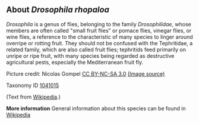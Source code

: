 **About *Drosophila rhopaloa***
-------------------------

*Drosophila* is a genus of flies, belonging to the family *Drosophilidae*, whose members are often called "small fruit flies" or pomace flies, 
vinegar flies, or wine flies, a reference to the characteristic of many species to linger around overripe or rotting fruit. They should not be 
confused with the Tephritidae, a related family, which are also called fruit flies; tephritids feed primarily on unripe or ripe fruit, with many 
species being regarded as destructive agricultural pests, especially the Mediterranean fruit fly.

Picture credit: Nicolas Gompel [CC BY-NC-SA 3.0](https://creativecommons.org/licenses/by-nc-sa/3.0/) [(Image source)](http://gompel.org/wp-content/gallery/drosophilidae/Drosophila-rhopaloa-KB866-male-1x10-dorsal-enhanced.jpg)

Taxonomy ID [1041015](https://www.uniprot.org/taxonomy/1041015)

(Text from [Wikipedia](https://en.wikipedia.org/).)

**More information**
General information about this species can be found in [Wikipedia](https://en.wikipedia.org/wiki/drosophila)
